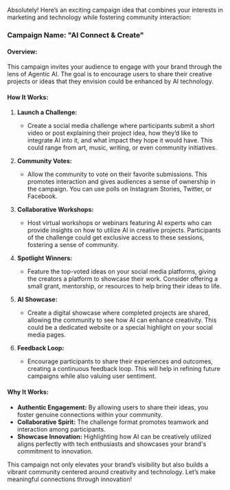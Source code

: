 Absolutely! Here’s an exciting campaign idea that combines your interests in marketing and technology while fostering community interaction:

### Campaign Name: **"AI Connect & Create"**

#### Overview:
This campaign invites your audience to engage with your brand through the lens of Agentic AI. The goal is to encourage users to share their creative projects or ideas that they envision could be enhanced by AI technology. 

#### How It Works:
1. **Launch a Challenge:**
   - Create a social media challenge where participants submit a short video or post explaining their project idea, how they’d like to integrate AI into it, and what impact they hope it would have. This could range from art, music, writing, or even community initiatives.

2. **Community Votes:**
   - Allow the community to vote on their favorite submissions. This promotes interaction and gives audiences a sense of ownership in the campaign. You can use polls on Instagram Stories, Twitter, or Facebook.

3. **Collaborative Workshops:**
   - Host virtual workshops or webinars featuring AI experts who can provide insights on how to utilize AI in creative projects. Participants of the challenge could get exclusive access to these sessions, fostering a sense of community.

4. **Spotlight Winners:**
   - Feature the top-voted ideas on your social media platforms, giving the creators a platform to showcase their work. Consider offering a small grant, mentorship, or resources to help bring their ideas to life.

5. **AI Showcase:**
   - Create a digital showcase where completed projects are shared, allowing the community to see how AI can enhance creativity. This could be a dedicated website or a special highlight on your social media pages.

6. **Feedback Loop:**
   - Encourage participants to share their experiences and outcomes, creating a continuous feedback loop. This will help in refining future campaigns while also valuing user sentiment.

#### Why It Works:
- **Authentic Engagement:** By allowing users to share their ideas, you foster genuine connections within your community.
- **Collaborative Spirit:** The challenge format promotes teamwork and interaction among participants.
- **Showcase Innovation:** Highlighting how AI can be creatively utilized aligns perfectly with tech enthusiasts and showcases your brand's commitment to innovation.

This campaign not only elevates your brand’s visibility but also builds a vibrant community centered around creativity and technology. Let’s make meaningful connections through innovation!